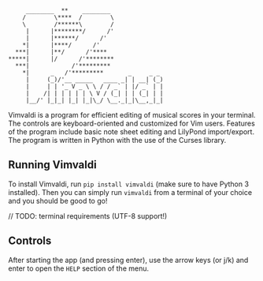 ```
     ________  **    ________
    /        \****  /        \
    \        /******\        /
     |      |********/      /'
     |      |******/      /'
    *|      |****/      /'
  ***|      |**/      /'****
*****|      |/      /'********
  ***|            /'*********
    *|      _   /'*********       _     _ _
     |     (_)/'__ _____   ____ _| | __| (_)
     |     | | '_ V _ \ \ / / _` | |/ _` | |
     |    /| | | | | | \ V / (_| | | (_| | |
     |__/' |_|_| |_| |_|\_/ \__._|_|\__,_|_|
```

Vimvaldi is a program for efficient editing of musical scores in your terminal. The controls are keyboard-oriented and customized for Vim users. Features of the program include basic note sheet editing and LilyPond import/export. The program is written in Python with the use of the Curses library.

## Running Vimvaldi
To install Vimvaldi, run `pip install vimvaldi` (make sure to have Python 3 installed).
Then you can simply run `vimvaldi` from a terminal of your choice and you should be good to go!

// TODO: terminal requirements (UTF-8 support!)

## Controls
After starting the app (and pressing enter), use the arrow keys (or j/k) and enter to open the `HELP` section of the menu.
